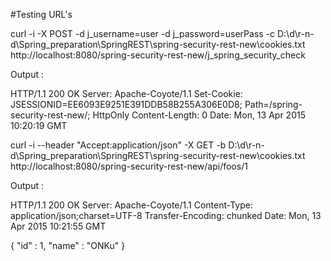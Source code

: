 #Testing URL's

curl -i -X POST -d j_username=user -d j_password=userPass -c D:\d\r-n-d\Spring_preparation\SpringREST\spring-security-rest-new\cookies.txt http://localhost:8080/spring-security-rest-new/j_spring_security_check

Output :

HTTP/1.1 200 OK
Server: Apache-Coyote/1.1
Set-Cookie: JSESSIONID=EE6093E9251E391DDB58B255A306E0D8; Path=/spring-security-rest-new/; HttpOnly
Content-Length: 0
Date: Mon, 13 Apr 2015 10:20:19 GMT

curl -i --header "Accept:application/json" -X GET -b D:\d\r-n-d\Spring_preparation\SpringREST\spring-security-rest-new\cookies.txt http://localhost:8080/spring-security-rest-new/api/foos/1

Output :

HTTP/1.1 200 OK
Server: Apache-Coyote/1.1
Content-Type: application/json;charset=UTF-8
Transfer-Encoding: chunked
Date: Mon, 13 Apr 2015 10:21:55 GMT

{
  "id" : 1,
  "name" : "ONKu"
}


